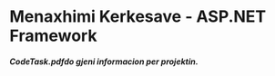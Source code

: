 <h1>Menaxhimi Kerkesave - ASP.NET Framework</h1>

<h5>CodeTask.pdfdo gjeni informacion per projektin.</h5>

